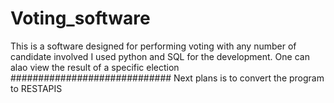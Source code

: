 # Voting_software
This is a software designed for performing voting with any number of candidate involved 
I used python and SQL for the development.
One can alao view the result of a specific election 
#############################
Next plans is to convert the program to RESTAPIS
